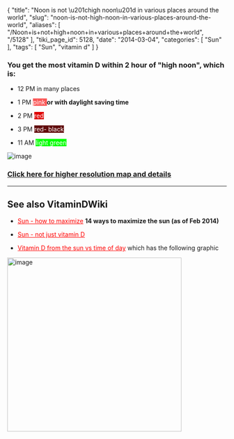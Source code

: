 {
    "title": "Noon is not \u201chigh noon\u201d in various places around the world",
    "slug": "noon-is-not-high-noon-in-various-places-around-the-world",
    "aliases": [
        "/Noon+is+not+high+noon+in+various+places+around+the+world",
        "/5128"
    ],
    "tiki_page_id": 5128,
    "date": "2014-03-04",
    "categories": [
        "Sun"
    ],
    "tags": [
        "Sun",
        "vitamin d"
    ]
}


### You get the most vitamin D within 2 hour of "high noon", which is:

* 12 PM in many places

* 1 PM  <span style="color:white;background-color:#FA5858;">pink </span> **or with daylight saving time** 

* 2 PM <span style="color:white;background-color:#DF0101;">red</span>

* 3 PM  <span style="color:white;background-color:#610B0B;">red- black</span>

* 11 AM <span style="color:white;background-color:#00FF00;">light green</span>

<img src="https://d378j1rmrlek7x.cloudfront.net/attachments/jpeg/solartimevsstandardtime.jpg" alt="image">

### [Click here for higher resolution map and details](http://poisson.phc.unipi.it/~maggiolo/index.php/2014/01/how-much-is-time-wrong-around-the-world/)

---

## See also VitaminDWiki

* <a href="/posts/sun-how-to-maximize" style="color: red; text-decoration: underline;" title="This link has an unknown page_id: 1051">Sun - how to maximize</a>  **14 ways to maximize the sun (as of Feb 2014)** 

* <a href="/posts/sun-not-just-vitamin-d" style="color: red; text-decoration: underline;" title="This link has an unknown page_id: 3642">Sun - not just vitamin D</a>

* <a href="/posts/vitamin-d-from-the-sun-vs-time-of-day" style="color: red; text-decoration: underline;" title="This link has an unknown page_id: 3152">Vitamin D from the sun vs time of day</a> which has the following graphic	 

<img src="/attachments/d3.mock.jpg" alt="image" width="400">